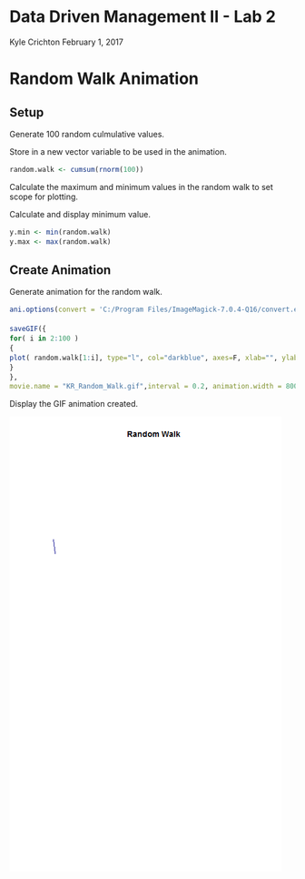 Data Driven Management II - Lab 2
================
Kyle Crichton
February 1, 2017

Random Walk Animation
=====================

Setup
-----

Generate 100 random culmulative values.

Store in a new vector variable to be used in the animation.

``` r
random.walk <- cumsum(rnorm(100))
```

Calculate the maximum and minimum values in the random walk to set scope for plotting.

Calculate and display minimum value.

``` r
y.min <- min(random.walk)
y.max <- max(random.walk)
```

Create Animation
----------------

Generate animation for the random walk.

``` r
ani.options(convert = 'C:/Program Files/ImageMagick-7.0.4-Q16/convert.exe') 

saveGIF({
for( i in 2:100 )
{
plot( random.walk[1:i], type="l", col="darkblue", axes=F, xlab="", ylab="", main="Random Walk",xlim=c(0,100), ylim=c(y.min,y.max))
}
}, 
movie.name = "KR_Random_Walk.gif",interval = 0.2, animation.width = 800, ani.height = 800)
```

Display the GIF animation created.

![](KR_Random_Walk.gif)
